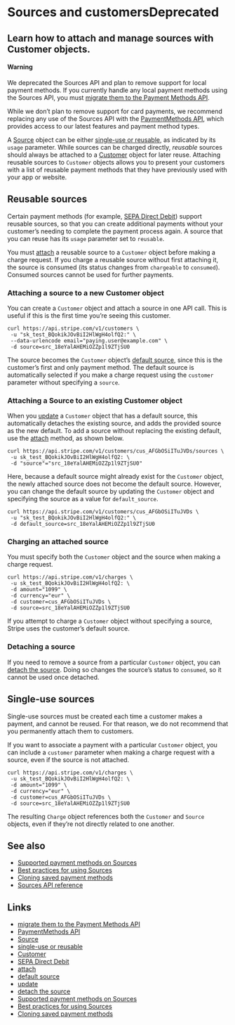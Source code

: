 # Sources and customersDeprecated

## Learn how to attach and manage sources with Customer objects.

#### Warning

We deprecated the Sources API and plan to remove support for local payment
methods. If you currently handle any local payment methods using the Sources
API, you must [migrate them to the Payment Methods
API](https://docs.stripe.com/payments/payment-methods/transitioning).

While we don’t plan to remove support for card payments, we recommend replacing
any use of the Sources API with the [PaymentMethods
API](https://docs.stripe.com/api/payment_methods), which provides access to our
latest features and payment method types.

A [Source](https://docs.stripe.com/api#sources) object can be either [single-use
or reusable](https://docs.stripe.com/sources#single-use-or-reusable), as
indicated by its `usage` parameter. While sources can be charged directly,
*reusable* sources should always be attached to a
[Customer](https://docs.stripe.com/api#customers) object for later reuse.
Attaching reusable sources to `Customer` objects allows you to present your
customers with a list of reusable payment methods that they have previously used
with your app or website.

## Reusable sources

Certain payment methods (for example, [SEPA Direct
Debit](https://docs.stripe.com/sources/sepa-debit)) support reusable sources, so
that you can create additional payments without your customer’s needing to
complete the payment process again. A source that you can reuse has its `usage`
parameter set to `reusable`.

You must [attach](https://docs.stripe.com/api#attach_source) a reusable source
to a `Customer` object before making a charge request. If you charge a reusable
source without first attaching it, the source is consumed (its status changes
from `chargeable` to `consumed`). Consumed sources cannot be used for further
payments.

### Attaching a source to a new Customer object

You can create a `Customer` object and attach a source in one API call. This is
useful if this is the first time you’re seeing this customer.

```
curl https://api.stripe.com/v1/customers \
 -u "sk_test_BQokikJOvBiI2HlWgH4olfQ2:" \
 --data-urlencode email="paying.user@example.com" \
 -d source=src_18eYalAHEMiOZZp1l9ZTjSU0
```

The source becomes the `Customer` object’s [default
source](https://docs.stripe.com/api#customer_object-default_source), since this
is the customer’s first and only payment method. The default source is
automatically selected if you make a charge request using the `customer`
parameter without specifying a `source`.

### Attaching a Source to an existing Customer object

When you [update](https://docs.stripe.com/api#update_customer) a `Customer`
object that has a default source, this automatically detaches the existing
source, and adds the provided source as the new default. To add a source without
replacing the existing default, use the
[attach](https://docs.stripe.com/api#attach_source) method, as shown below.

```
curl https://api.stripe.com/v1/customers/cus_AFGbOSiITuJVDs/sources \
 -u sk_test_BQokikJOvBiI2HlWgH4olfQ2: \
 -d "source"="src_18eYalAHEMiOZZp1l9ZTjSU0"
```

Here, because a default source might already exist for the `Customer` object,
the newly attached source does not become the default source. However, you can
change the default source by updating the `Customer` object and specifying the
source as a value for `default_source`.

```
curl https://api.stripe.com/v1/customers/cus_AFGbOSiITuJVDs \
 -u "sk_test_BQokikJOvBiI2HlWgH4olfQ2:" \
 -d default_source=src_18eYalAHEMiOZZp1l9ZTjSU0
```

### Charging an attached source

You must specify both the `Customer` object and the source when making a charge
request.

```
curl https://api.stripe.com/v1/charges \
 -u sk_test_BQokikJOvBiI2HlWgH4olfQ2: \
 -d amount="1099" \
 -d currency="eur" \
 -d customer=cus_AFGbOSiITuJVDs \
 -d source=src_18eYalAHEMiOZZp1l9ZTjSU0
```

If you attempt to charge a `Customer` object without specifying a source, Stripe
uses the customer’s default source.

### Detaching a source

If you need to remove a source from a particular `Customer` object, you can
[detach the source](https://docs.stripe.com/api#detach_source). Doing so changes
the source’s status to `consumed`, so it cannot be used once detached.

## Single-use sources

Single-use sources must be created each time a customer makes a payment, and
cannot be reused. For that reason, we do not recommend that you permanently
attach them to customers.

If you want to associate a payment with a particular `Customer` object, you can
include a `customer` parameter when making a charge request with a source, even
if the source is not attached.

```
curl https://api.stripe.com/v1/charges \
 -u sk_test_BQokikJOvBiI2HlWgH4olfQ2: \
 -d amount="1099" \
 -d currency="eur" \
 -d customer=cus_AFGbOSiITuJVDs \
 -d source=src_18eYalAHEMiOZZp1l9ZTjSU0
```

The resulting `Charge` object references both the `Customer` and `Source`
objects, even if they’re not directly related to one another.

## See also

- [Supported payment methods on Sources](https://docs.stripe.com/sources)
- [Best practices for using
Sources](https://docs.stripe.com/sources/best-practices)
- [Cloning saved payment
methods](https://docs.stripe.com/connect/cloning-customers-across-accounts)
- [Sources API reference](https://docs.stripe.com/api#sources)

## Links

- [migrate them to the Payment Methods
API](https://docs.stripe.com/payments/payment-methods/transitioning)
- [PaymentMethods API](https://docs.stripe.com/api/payment_methods)
- [Source](https://docs.stripe.com/api#sources)
- [single-use or
reusable](https://docs.stripe.com/sources#single-use-or-reusable)
- [Customer](https://docs.stripe.com/api#customers)
- [SEPA Direct Debit](https://docs.stripe.com/sources/sepa-debit)
- [attach](https://docs.stripe.com/api#attach_source)
- [default source](https://docs.stripe.com/api#customer_object-default_source)
- [update](https://docs.stripe.com/api#update_customer)
- [detach the source](https://docs.stripe.com/api#detach_source)
- [Supported payment methods on Sources](https://docs.stripe.com/sources)
- [Best practices for using
Sources](https://docs.stripe.com/sources/best-practices)
- [Cloning saved payment
methods](https://docs.stripe.com/connect/cloning-customers-across-accounts)